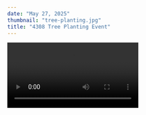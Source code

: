 ```yaml
---
date: "May 27, 2025"
thumbnail: "tree-planting.jpg"
title: "4308 Tree Planting Event"
---
```


<video src="tree-planting-video.mp4" className="mb-8" />

On a cloudy weekday in Mississauga, Absolute Robotics 4308 traded gears and circuits for shovels and soil. As part of our ongoing community initiative, 15 of our dedicated team members and volunteers came together to plant 200 trees in just 3 hours. Partnering with the City of Mississauga, this event allowed us to connect our passion for STEM with environmental stewardship. Whether it's building robots or helping restore green spaces, our team is committed to making a meaningful impact both on and off the competition field. According to rough estimates, these 200 trees will offset approximately 7 metric tons of carbon dioxide over the next 10 years. That’s equivalent to around 27,500 km of car travel! We’re proud to support a greener future and thank everyone who joined us. Stay tuned for more updates as we continue combining technology, teamwork, and community spirit!

![carousel](tree-planting-carousel "w-100 h-150")
